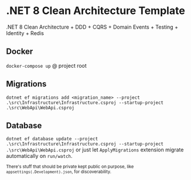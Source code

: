 # .NET 8 Clean Architecture Template

.NET 8 Clean Architecture + DDD + CQRS + Domain Events + Testing + Identity + Redis

## Docker

`docker-compose up` @ project root

## Migrations

`dotnet ef migrations add <migration_name> --project .\src\Infrastructure\Infrastructure.csproj --startup-project .\src\WebApi\WebApi.csproj`

## Database

`dotnet ef database update --project .\src\Infrastructure\Infrastructure.csproj --startup-project .\src\WebApi\WebApi.csproj` or just let `ApplyMigrations` extension migrate automatically on `run/watch`.

<sub>There's stuff that should be private kept public on purpose, like `appsettings(.Development).json`, for discoverability.</sub>
